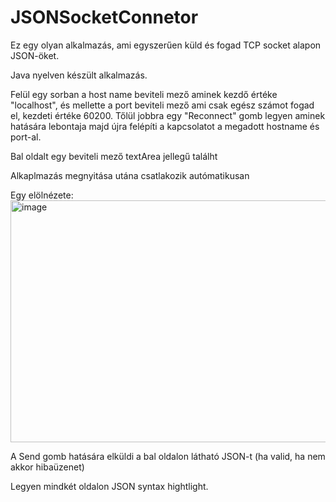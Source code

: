 # JSONSocketConnetor

Ez egy olyan alkalmazás, ami egyszerűen küld és fogad TCP socket alapon JSON-öket.

Java nyelven készült alkalmazás.

Felül egy sorban a host name beviteli mező aminek kezdő értéke "localhost", és mellette a port beviteli mező ami csak egész számot fogad el, kezdeti értéke 60200. Tőlül jobbra egy "Reconnect" gomb legyen aminek hatására lebontaja majd újra felépíti a kapcsolatot a megadott hostname és port-al.

Bal oldalt egy beviteli mező textArea jellegű találht


Alkaplmazás megnyitása utána csatlakozik autómatikusan

Egy elölnézete:
<img width="605" height="387" alt="image" src="https://github.com/user-attachments/assets/68b13d1c-6b76-44e5-aa7e-40b2853ebf7b" />

A Send gomb hatására elküldi a bal oldalon látható JSON-t (ha valid, ha nem akkor hibaüzenet)

Legyen mindkét oldalon JSON syntax hightlight.
